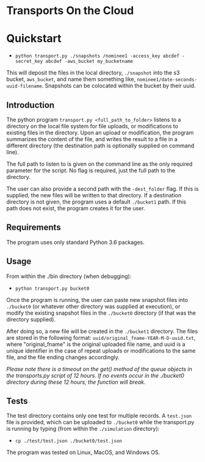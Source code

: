 # Transports On the Cloud

# Quickstart

* ```python transport.py ./snapshots /nominee1 -access_key abcdef -secret_key abcdef -aws_bucket my_bucketname```

This will deposit the files in the local directory, ```./snapshot``` into the s3 bucket, ```aws_bucket```, and name them something like, ```nominee1/date-seconds-uuid-filename```. Snapshots can be colocated within the bucket by their uuid.

## Introduction

The python program ```transport.py <full_path_to_folder>``` listens to a directory on the local file system for file uploads, or modifications to existing files in the directory. Upon an upload or modification, the program summarizes the content of the file, and writes the result to a file in a different directory (the destination path is optionally supplied on command line).

The full path to listen to is given on the command line as the only required parameter for the script. No flag is required, just the full path to the directory.

The user can also provide a second path with the ```-dest_folder``` flag. If this is supplied, the new files will be written to that directory. If a destination directory is not given, the program uses a default ```./bucket1``` path. If this path does not exist, the program creates it for the user.

## Requirements
The program uses only standard Python 3.6 packages.

## Usage
From within the ./bin directory (when debugging):

* ```python transport.py bucket0```

Once the program is running, the user can paste new snapshot files into ```./bucket0``` (or whatever other directory was supplied at execution), or modify the existing snapshot files in the ```./bucket0``` directory (if that was the directory supplied).

After doing so, a new file will be created in the ```./bucket1``` directory. The files are stored in the following format: ```uuid/original_fname-YEAR-M-D-uuid.txt```, where "original_fname" is the original uploaded file name, and uuid is a unique identifier in the case of repeat uploads or modifications to the same file, and the file ending changes accordingly.

*Please note there is a timeout on the get() method of the queue objects in the transports.py script of 12 hours. If no events occur in the ./bucket0 directory during these 12 hours, the function will break.*

## Tests
The test directory contains only one test for multiple records. A ```test.json``` file is provided, which can be uploaded to ```./bucket0``` while the transport.py is running by typing (from within the ```./simulation``` directory):

* ```cp ./test/test.json ./bucket0/test.json```

The program was tested on Linux, MacOS, and Windows OS.
